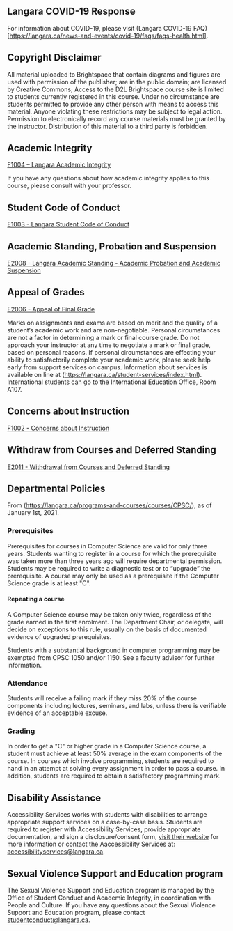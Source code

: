 ## Langara COVID-19 Response

For information about COVID-19, please visit (Langara COVID-19 FAQ)[https://langara.ca/news-and-events/covid-19/faqs/faqs-health.html].
## Copyright Disclaimer

<!-- Diagrams and figures included in lecture presentations adhere to [Copyright Guidelines for UBC Faculty, Staff and Students](https://copyright.ubc.ca/requirements/copyright-guidelines/) and [UBC Fair Dealing Requirements for Faculty and Staff](https://copyright.ubc.ca/requirements/fair-dealing/).
Some of these figures and images are subject to copyright and will not be posted to Canvas. -->
All material uploaded to Brightspace that contain diagrams and figures are used with permission of the publisher; are in the public domain; are licensed by Creative Commons;
Access to the D2L Brightspace course site is limited to students currently registered in this course. 
Under no circumstance are students permitted to provide any other person with means to access this material. 
Anyone violating these restrictions may be subject to legal action.
Permission to electronically record any course materials must be granted by the instructor.
Distribution of this material to a third party is forbidden.
## Academic Integrity

[F1004 – Langara Academic Integrity](https://langara.ca/about-langara/policies/pdf/F1004.pdf)

If you have any questions about how academic integrity applies to this course, please consult with your professor.
## Student Code of Conduct

[E1003 - Langara Student Code of Conduct](https://langara.ca/about-langara/policies/pdf/E1003.pdf)
## Academic Standing, Probation and Suspension

[E2008 - Langara Academic Standing - Academic Probation and Academic Suspension](https://langara.ca/about-langara/policies/pdf/E2008-june-2012.pdf)

## Appeal of Grades

[E2006 - Appeal of Final Grade](https://langara.ca/student-services/student-conduct-and-academic-integrity/appealsv2/grade-appeals.html)

Marks on assignments and exams are based on merit and the quality of a student’s academic work and are non-negotiable. Personal circumstances are not a factor in determining a mark or final course grade. Do not approach your instructor at any time to negotiate a mark or final grade, based on personal reasons. If personal circumstances are effecting your ability to satisfactorily complete your academic work, please seek help early from support services on campus. Information about services is available on line at (https://langara.ca/student-services/index.html). International students can go to the International Education Office, Room A107.

## Concerns about Instruction

[F1002 - Concerns about Instruction](https://langara.ca/about-langara/policies/pdf/F1002.pdf)

## Withdraw from Courses and Deferred Standing

[E2011 - Withdrawal from Courses and Deferred Standing](https://langara.ca/about-langara/policies/pdf/E2011.pdf)
## Departmental Policies
From (https://langara.ca/programs-and-courses/courses/CPSC/), as of January 1st, 2021.
### Prerequisites
Prerequisites for courses in Computer Science are valid for only three years. Students wanting to register in a course for which the prerequisite was taken more than three years ago will require departmental permission. Students may be required to write a diagnostic test or to “upgrade” the prerequisite. A course may only be used as a prerequisite if the Computer Science grade is at least "C".
#### Repeating a course
A Computer Science course may be taken only twice, regardless of the grade earned in the first enrolment. The Department Chair, or delegate, will decide on exceptions to this rule, usually on the basis of documented evidence of upgraded prerequisites.

Students with a substantial background in computer programming may be exempted from CPSC 1050 and/or 1150. See a faculty advisor for further information.
### Attendance
Students will receive a failing mark if they miss 20% of the course components including lectures, seminars, and labs, unless there is verifiable evidence of an acceptable excuse.
### Grading
In order to get a "C" or higher grade in a Computer Science course, a student must achieve at least 50% average in the exam components of the course.
In courses which involve programming, students are required to hand in an attempt at solving every assignment in order to pass a course. In addition, students are required to obtain a satisfactory programming mark.

## Disability Assistance

Accessibility Services works with students with disabilities to arrange appropriate support services on a case-by-case basis. Students are required to register with Accessibility Services, provide appropriate documentation, and sign a disclosure/consent form, [visit their website](https://langara.ca/student-services/accessibility-services/index.html) for more information or contact the Aaccessibility Services at: [accessibilityservices@langara.ca](mailto:accessibilityservices@langara.ca).

## Sexual Violence Support and Education program

The Sexual Violence Support and Education program is managed by the Office of Student Conduct and Academic Integrity, in coordination with People and Culture. If you have any questions about the Sexual Violence Support and Education program, please contact [studentconduct@langara.ca](studentconduct@langara.ca). 

<!-- 
UBC provides resources to support student learning and to maintain healthy lifestyles but recognizes that sometimes crises arise and so there are additional resources to access including those for survivors of sexual violence.
UBC values respect for the person and ideas of all members of the academic community.
Harassment and discrimination are not tolerated nor is suppression of academic freedom. 
UBC provides appropriate accommodation for students with disabilities and for religious and cultural observances. 
UBC values academic honesty and students are expected to acknowledge the ideas generated by others and to uphold the highest academic standards in all of their actions. Details of the policies and how to access support are available [here](https://senate.ubc.ca/policies-resources-support-student-success).

### Online learning for international students

During this pandemic, the shift to online learning has greatly altered teaching and studying at UBC, including changes to health and safety considerations.
Keep in mind that some UBC courses might cover topics that are censored or considered illegal by non-Canadian governments.
This may include, but is not limited to, human rights, representative government, defamation, obscenity, gender or sexuality, and historical or current geopolitical controversies.
If you are a student living abroad, you will be subject to the laws of your local jurisdiction, and your local authorities might limit your access to course material or take punitive action against you. UBC is strongly committed to academic freedom, but has no control over foreign authorities (please visit [this calendar page](http://www.calendar.ubc.ca/okanagan/index.cfm?tree=3,293,866,0) for an articulation of the values of the University conveyed in the Senate Statement on Academic Freedom).
Thus, we recognize that students will have legitimate reason to exercise caution in studying certain subjects.
If you have concerns regarding your personal situation, consider postponing taking a course with manifest risks, until you are back on campus or reach out to your academic advisor to find substitute courses. 
For further information and support, please visit: [https://academic.ubc.ca/support-resources/freedom-expression/](https://academic.ubc.ca/support-resources/freedom-expression/). -->
